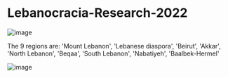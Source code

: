 # Lebanocracia-Research-2022

![image](https://user-images.githubusercontent.com/46200897/185764715-f312d776-0b1b-4256-8a5f-20c1a893aec5.png)

The 9 regions are: 'Mount Lebanon', 'Lebanese diaspora', 'Beirut', 'Akkar',
       'North Lebanon', 'Beqaa', 'South Lebanon', 'Nabatiyeh',
       'Baalbek-Hermel'

![image](https://user-images.githubusercontent.com/46200897/185764718-d8cd24a7-277a-4a6b-9f38-a4e67e60daa4.png)
